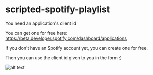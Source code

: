 # scripted-spotify-playlist

You need an application's client id

You can get one for free here:
https://beta.developer.spotify.com/dashboard/applications

If you don't have an Spotify account yet, you can create one for free.

Then you can use the client id given to you in the form :)

![alt text](https://github.com/juan-andres/scripted-spotify-playlist/master/spotify_create_account.png "Spotify Create Account")
